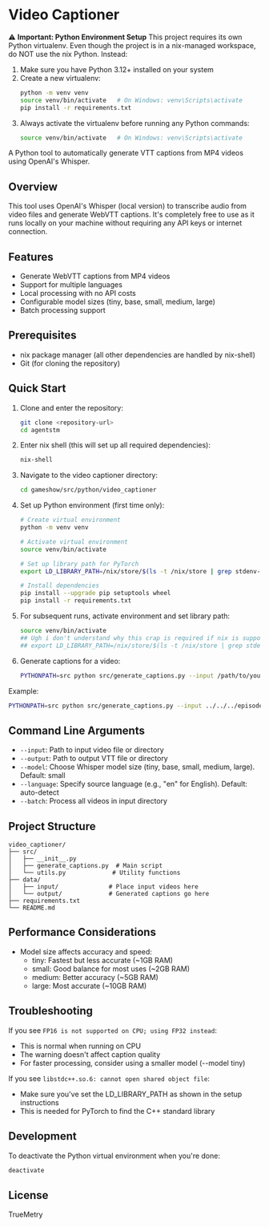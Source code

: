 # Video Captioner

⚠️ **Important: Python Environment Setup**
This project requires its own Python virtualenv. Even though the project is in a nix-managed workspace, do NOT use the nix Python. Instead:

1. Make sure you have Python 3.12+ installed on your system
2. Create a new virtualenv:
   ```bash
   python -m venv venv
   source venv/bin/activate   # On Windows: venv\Scripts\activate
   pip install -r requirements.txt
   ```
3. Always activate the virtualenv before running any Python commands:
   ```bash
   source venv/bin/activate   # On Windows: venv\Scripts\activate
   ```

A Python tool to automatically generate VTT captions from MP4 videos using OpenAI's Whisper.

## Overview

This tool uses OpenAI's Whisper (local version) to transcribe audio from video files and generate WebVTT captions. It's completely free to use as it runs locally on your machine without requiring any API keys or internet connection.

## Features

- Generate WebVTT captions from MP4 videos
- Support for multiple languages
- Local processing with no API costs
- Configurable model sizes (tiny, base, small, medium, large)
- Batch processing support

## Prerequisites

- nix package manager (all other dependencies are handled by nix-shell)
- Git (for cloning the repository)

## Quick Start

1. Clone and enter the repository:
   ```bash
   git clone <repository-url>
   cd agentstm
   ```

2. Enter nix shell (this will set up all required dependencies):
   ```bash
   nix-shell
   ```

3. Navigate to the video captioner directory:
   ```bash
   cd gameshow/src/python/video_captioner
   ```

4. Set up Python environment (first time only):
   ```bash
   # Create virtual environment
   python -m venv venv

   # Activate virtual environment
   source venv/bin/activate

   # Set up library path for PyTorch
   export LD_LIBRARY_PATH=/nix/store/$(ls -t /nix/store | grep stdenv-linux | head -n1)/lib:$LD_LIBRARY_PATH

   # Install dependencies
   pip install --upgrade pip setuptools wheel
   pip install -r requirements.txt
   ```

5. For subsequent runs, activate environment and set library path:
   ```bash
   source venv/bin/activate
   ## Ugh i don't understand why this crap is required if nix is supposed to take care of the build env stuff
   ## export LD_LIBRARY_PATH=/nix/store/$(ls -t /nix/store | grep stdenv-linux | head -n1)/lib:$LD_LIBRARY_PATH
   ```

6. Generate captions for a video:
   ```bash
   PYTHONPATH=src python src/generate_captions.py --input /path/to/your/video.mp4 --output /path/to/output/captions.vtt
   ```

Example:
```bash
PYTHONPATH=src python src/generate_captions.py --input ../../../episode_01/Intro/movs/final.mp4 --output ../../../episode_01/Intro/movs/captions.vtt
```

## Command Line Arguments

- `--input`: Path to input video file or directory
- `--output`: Path to output VTT file or directory
- `--model`: Choose Whisper model size (tiny, base, small, medium, large). Default: small
- `--language`: Specify source language (e.g., "en" for English). Default: auto-detect
- `--batch`: Process all videos in input directory

## Project Structure

```
video_captioner/
├── src/
│   ├── __init__.py
│   ├── generate_captions.py  # Main script
│   └── utils.py             # Utility functions
├── data/
│   ├── input/              # Place input videos here
│   └── output/             # Generated captions go here
├── requirements.txt
└── README.md
```

## Performance Considerations

- Model size affects accuracy and speed:
  - tiny: Fastest but less accurate (~1GB RAM)
  - small: Good balance for most uses (~2GB RAM)
  - medium: Better accuracy (~5GB RAM)
  - large: Most accurate (~10GB RAM)

## Troubleshooting

If you see `FP16 is not supported on CPU; using FP32 instead`:
- This is normal when running on CPU
- The warning doesn't affect caption quality
- For faster processing, consider using a smaller model (--model tiny)

If you see `libstdc++.so.6: cannot open shared object file`:
- Make sure you've set the LD_LIBRARY_PATH as shown in the setup instructions
- This is needed for PyTorch to find the C++ standard library

## Development

To deactivate the Python virtual environment when you're done:
```bash
deactivate
```

## License

TrueMetry
